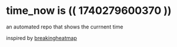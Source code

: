 # time_now is (( 1740279600370 ))

an automated repo that shows the currnent time

inspired by [breakingheatmap](https://github.com/breakingheatmap/breakingheatmap)